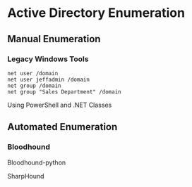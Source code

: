 # Active Directory Enumeration

## Manual Enumeration

### Legacy Windows Tools

```
net user /domain
net user jeffadmin /domain
net group /domain
net group "Sales Department" /domain
```

Using PowerShell and .NET Classes

## Automated Enumeration

### Bloodhound

Bloodhound-python

SharpHound



